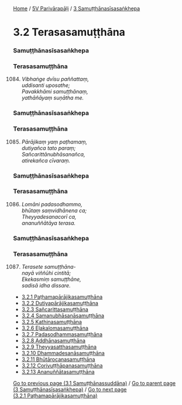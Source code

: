 
[Home](/) / [5V Parivārapāḷi](/tipitaka/5V.md) / [3 Samuṭṭhānasīsasaṅkhepa](/tipitaka/5V/3.md)

# 3.2 Terasasamuṭṭhāna

### Samuṭṭhānasīsasaṅkhepa

### Terasasamuṭṭhāna

1084. _Vibhaṅge dvīsu paññattaṃ,_  
_uddisanti uposathe;_  
_Pavakkhāmi samuṭṭhānaṃ,_  
_yathāñāyaṃ suṇātha me._  


### Samuṭṭhānasīsasaṅkhepa

### Terasasamuṭṭhāna

1085. _Pārājikaṃ yaṃ paṭhamaṃ,_  
_dutiyañca tato paraṃ;_  
_Sañcarittānubhāsanañca,_  
_atirekañca cīvaraṃ._  


### Samuṭṭhānasīsasaṅkhepa

### Terasasamuṭṭhāna

1086. _Lomāni padasodhammo,_  
_bhūtaṃ saṃvidhānena ca;_  
_Theyyadesanacorī ca,_  
_ananuññātāya terasa._  


### Samuṭṭhānasīsasaṅkhepa

### Terasasamuṭṭhāna

1087. _Terasete samuṭṭhāna-_  
_nayā viññūhi cintitā;_  
_Ekekasmiṃ samuṭṭhāne,_  
_sadisā idha dissare._  


* [3.2.1 Paṭhamapārājikasamuṭṭhāna](/tipitaka/5V/3/3.2/3.2.1.md)
* [3.2.2 Dutiyapārājikasamuṭṭhāna](/tipitaka/5V/3/3.2/3.2.2.md)
* [3.2.3 Sañcarittasamuṭṭhāna](/tipitaka/5V/3/3.2/3.2.3.md)
* [3.2.4 Samanubhāsanāsamuṭṭhāna](/tipitaka/5V/3/3.2/3.2.4.md)
* [3.2.5 Kathinasamuṭṭhāna](/tipitaka/5V/3/3.2/3.2.5.md)
* [3.2.6 Eḷakalomasamuṭṭhāna](/tipitaka/5V/3/3.2/3.2.6.md)
* [3.2.7 Padasodhammasamuṭṭhāna](/tipitaka/5V/3/3.2/3.2.7.md)
* [3.2.8 Addhānasamuṭṭhāna](/tipitaka/5V/3/3.2/3.2.8.md)
* [3.2.9 Theyyasatthasamuṭṭhāna](/tipitaka/5V/3/3.2/3.2.9.md)
* [3.2.10 Dhammadesanāsamuṭṭhāna](/tipitaka/5V/3/3.2/3.2.10.md)
* [3.2.11 Bhūtārocanasamuṭṭhāna](/tipitaka/5V/3/3.2/3.2.11.md)
* [3.2.12 Corivuṭṭhāpanasamuṭṭhāna](/tipitaka/5V/3/3.2/3.2.12.md)
* [3.2.13 Ananuññātasamuṭṭhāna](/tipitaka/5V/3/3.2/3.2.13.md)

[Go to previous page (3.1 Samuṭṭhānassuddāna)](/tipitaka/5V/3/3.1.md) / [Go to parent page (3 Samuṭṭhānasīsasaṅkhepa)](/tipitaka/5V/3.md) / [Go to next page (3.2.1 Paṭhamapārājikasamuṭṭhāna)](/tipitaka/5V/3/3.2/3.2.1.md)


